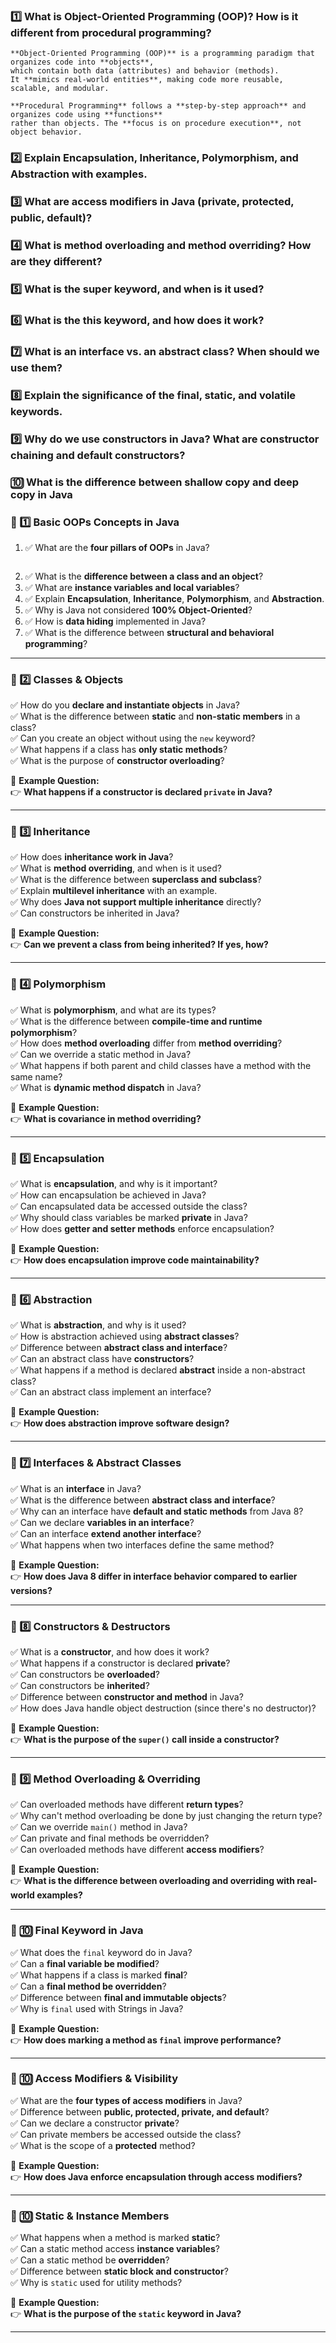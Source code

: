 ### 1️⃣ What is Object-Oriented Programming (OOP)? How is it different from procedural programming?
```text
**Object-Oriented Programming (OOP)** is a programming paradigm that organizes code into **objects**,
which contain both data (attributes) and behavior (methods).
It **mimics real-world entities**, making code more reusable, scalable, and modular.

**Procedural Programming** follows a **step-by-step approach** and organizes code using **functions**
rather than objects. The **focus is on procedure execution**, not object behavior.
```
### 2️⃣ Explain Encapsulation, Inheritance, Polymorphism, and Abstraction with examples.
### 3️⃣ What are access modifiers in Java (private, protected, public, default)?
### 4️⃣ What is method overloading and method overriding? How are they different?
### 5️⃣ What is the super keyword, and when is it used?
### 6️⃣ What is the this keyword, and how does it work?
### 7️⃣ What is an interface vs. an abstract class? When should we use them?
### 8️⃣ Explain the significance of the final, static, and volatile keywords.
### 9️⃣ Why do we use constructors in Java? What are constructor chaining and default constructors?
### 🔟 What is the difference between shallow copy and deep copy in Java


### **📌 1️⃣ Basic OOPs Concepts in Java**

 1. ✅ What are the **four pillars of OOPs** in Java?  
 ```text
 ```
2. ✅ What is the **difference between a class and an object**?  
3. ✅ What are **instance variables and local variables**?  
4. ✅ Explain **Encapsulation**, **Inheritance**, **Polymorphism**, and **Abstraction**.  
5. ✅ Why is Java not considered **100% Object-Oriented**?  
6. ✅ How is **data hiding** implemented in Java?  
7. ✅ What is the difference between **structural and behavioral programming**?

----------

### **📌 2️⃣ Classes & Objects**

✅ How do you **declare and instantiate objects** in Java?  
✅ What is the difference between **static** and **non-static members** in a class?  
✅ Can you create an object without using the `new` keyword?  
✅ What happens if a class has **only static methods**?  
✅ What is the purpose of **constructor overloading**?

🔹 **Example Question:**  
👉 **What happens if a constructor is declared `private` in Java?**

----------

### **📌 3️⃣ Inheritance**

✅ How does **inheritance work in Java**?  
✅ What is **method overriding**, and when is it used?  
✅ What is the difference between **superclass and subclass**?  
✅ Explain **multilevel inheritance** with an example.  
✅ Why does **Java not support multiple inheritance** directly?  
✅ Can constructors be inherited in Java?

🔹 **Example Question:**  
👉 **Can we prevent a class from being inherited? If yes, how?**

----------

### **📌 4️⃣ Polymorphism**

✅ What is **polymorphism**, and what are its types?  
✅ What is the difference between **compile-time and runtime polymorphism**?  
✅ How does **method overloading** differ from **method overriding**?  
✅ Can we override a static method in Java?  
✅ What happens if both parent and child classes have a method with the same name?  
✅ What is **dynamic method dispatch** in Java?

🔹 **Example Question:**  
👉 **What is covariance in method overriding?**

----------

### **📌 5️⃣ Encapsulation**

✅ What is **encapsulation**, and why is it important?  
✅ How can encapsulation be achieved in Java?  
✅ Can encapsulated data be accessed outside the class?  
✅ Why should class variables be marked **private** in Java?  
✅ How does **getter and setter methods** enforce encapsulation?

🔹 **Example Question:**  
👉 **How does encapsulation improve code maintainability?**

----------

### **📌 6️⃣ Abstraction**

✅ What is **abstraction**, and why is it used?  
✅ How is abstraction achieved using **abstract classes**?  
✅ Difference between **abstract class and interface**?  
✅ Can an abstract class have **constructors**?  
✅ What happens if a method is declared **abstract** inside a non-abstract class?  
✅ Can an abstract class implement an interface?

🔹 **Example Question:**  
👉 **How does abstraction improve software design?**

----------

### **📌 7️⃣ Interfaces & Abstract Classes**

✅ What is an **interface** in Java?  
✅ What is the difference between **abstract class and interface**?  
✅ Why can an interface have **default and static methods** from Java 8?  
✅ Can we declare **variables in an interface**?  
✅ Can an interface **extend another interface**?  
✅ What happens when two interfaces define the same method?

🔹 **Example Question:**  
👉 **How does Java 8 differ in interface behavior compared to earlier versions?**

----------

### **📌 8️⃣ Constructors & Destructors**

✅ What is a **constructor**, and how does it work?  
✅ What happens if a constructor is declared **private**?  
✅ Can constructors be **overloaded**?  
✅ Can constructors be **inherited**?  
✅ Difference between **constructor and method** in Java?  
✅ How does Java handle object destruction (since there's no destructor)?

🔹 **Example Question:**  
👉 **What is the purpose of the `super()` call inside a constructor?**

----------

### **📌 9️⃣ Method Overloading & Overriding**

✅ Can overloaded methods have different **return types**?  
✅ Why can't method overloading be done by just changing the return type?  
✅ Can we override `main()` method in Java?  
✅ Can private and final methods be overridden?  
✅ Can overloaded methods have different **access modifiers**?

🔹 **Example Question:**  
👉 **What is the difference between overloading and overriding with real-world examples?**

----------

### **📌 🔟 Final Keyword in Java**

✅ What does the `final` keyword do in Java?  
✅ Can a **final variable be modified**?  
✅ What happens if a class is marked **final**?  
✅ Can a **final method be overridden**?  
✅ Difference between **final and immutable objects**?  
✅ Why is `final` used with Strings in Java?

🔹 **Example Question:**  
👉 **How does marking a method as `final` improve performance?**

----------

### **📌 🔟 Access Modifiers & Visibility**

✅ What are the **four types of access modifiers** in Java?  
✅ Difference between **public, protected, private, and default**?  
✅ Can we declare a constructor **private**?  
✅ Can private members be accessed outside the class?  
✅ What is the scope of a **protected** method?

🔹 **Example Question:**  
👉 **How does Java enforce encapsulation through access modifiers?**

----------

### **📌 🔟 Static & Instance Members**

✅ What happens when a method is marked **static**?  
✅ Can a static method access **instance variables**?  
✅ Can a static method be **overridden**?  
✅ Difference between **static block and constructor**?  
✅ Why is `static` used for utility methods?

🔹 **Example Question:**  
👉 **What is the purpose of the `static` keyword in Java?**

----------

